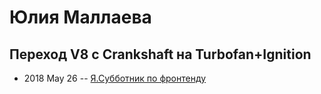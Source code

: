 # Юлия Маллаева

## Переход V8 с Crankshaft на Turbofan+Ignition
- 2018 May 26 -- [Я.Субботник по фронтенду](https://events.yandex.ru/lib/talks/5950/)    

